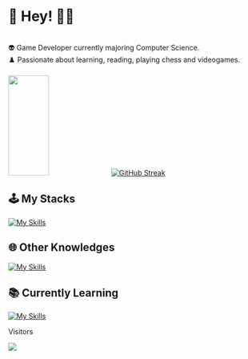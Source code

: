  # 👋 Hey! 👨‍💻 
<div align="column"> <br>
     👽 Game Developer currently majoring Computer Science.  <br>
     ♟️ Passionate about learning, reading, playing chess and videogames.
</div>

<br />

<div align="start" style="display: inline-block, justify-content:"start"> 
  <img width="40%" height="200px" src="https://github-readme-stats.vercel.app/api/top-langs/?username=maathzzz&layout=compact&hide_border=true&theme=tokyonight&langs_count=6&border_radius=8" />
  <a href="https://git.io/streak-stats"><img src="https://github-readme-streak-stats.herokuapp.com?user=maathzzz&theme=tokyonight&hide_border=true&border_radius=8&mode=weekly&card_width=450" alt="GitHub Streak" /></a>
</div>

## 🕹️ My Stacks
  
[![My Skills](https://skillicons.dev/icons?i=html,css,js,typescript,tailwind,figma,nodejs,react,next,vuejs,nuxt,mongo,postman,github,vscode)](https://skillicons.dev)

  
## 🌐 Other Knowledges

[![My Skills](https://skillicons.dev/icons?i=unity,php,cs,py,mysql,postgresql,prisma,docker,vite,visualstudio)](https://skillicons.dev)

## 📚 Currently Learning

[![My Skills](https://skillicons.dev/icons?i=godot)](https://skillicons.dev)

<div align="start">

<p>Visitors</p>
 <img align="center" src="https://profile-counter.glitch.me/{maathzzz}/count.svg" />
</div>
